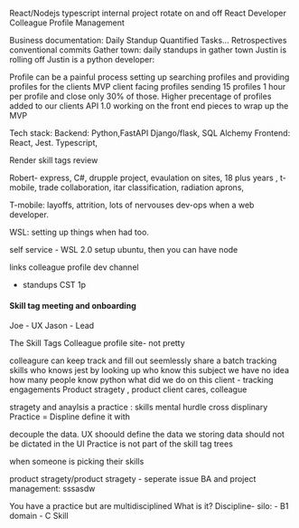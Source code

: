 React/Nodejs typescript
internal project rotate on and off
React Developer
Colleague Profile Management

Business documentation:
Daily Standup 
Quantified Tasks...
Retrospectives 
conventional commits
Gather town: daily standups in gather town
Justin is rolling off
Justin is a python developer: 

Profile can be a painful process setting up 
searching profiles
and providing profiles for the clients 
MVP client facing profiles sending 15 profiles
1 hour per profile and close only 30% of those.
Higher precentage of profiles added to our clients
API 1.0 
working on the front end pieces to wrap up the MVP

Tech stack: 
Backend: Python,FastAPI Django/flask, SQL Alchemy
Frontend: React, Jest. Typescript, 

Render skill tags review 

Robert- express, C#, drupple project, evaulation on sites, 18 plus years , t-mobile, trade collaboration, itar classification, radiation aprons, 

T-mobile: layoffs, attrition, lots of nervouses
dev-ops when a web developer. 

WSL: setting up things when had too. 

self service - WSL 2.0
setup ubuntu, then you can have node

links colleague profile dev channel 
- standups CST 1p

#### Skill tag meeting and onboarding

Joe - UX
Jason - Lead

The Skill Tags Colleague profile site- not pretty

colleagure can keep track and fill out seemlessly
share a batch 
tracking skills
who knows jest by looking up who know this subject
we have no idea how many people know python
what did we do on this client - tracking engagements
Product stragety , product 
client cares, colleague 

stragety and anaylsis
a practice : skills
mental hurdle cross displinary
Practice = Displine define it with

decouple the data. UX shoould define the data we storing 
data should not be dictated in the UI
Practice is not part of the skill tag trees

when someone is picking their skills 

product stragety/product stragety - seperate issue
BA and project management: sssasdw

You have a practice but are multidisciplined
What is it?
Discipline- silo: 
	- B1 domain
	- C Skill

